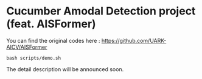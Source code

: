 # Cucumber Amodal Detection project (feat. AISFormer)

You can find the original codes here : https://github.com/UARK-AICV/AISFormer



```
bash scripts/demo.sh
```


The detail description will be announced soon. 
